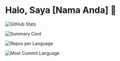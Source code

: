 # Halo, Saya [Nama Anda] 👋

![GitHub Stats](https://github-readme-stats.vercel.app/api?username=defrijay&show_icons=true&count_private=true&theme=tokyonight)

![Summary Card](https://github-profile-summary-cards.vercel.app/api/cards/profile-details?username=defrijay&theme=tokyonight)

![Repos per Language](http://github-profile-summary-cards.vercel.app/api/cards/repos-per-language?username=defrijay&theme=tokyonight)

![Most Commit Language](http://github-profile-summary-cards.vercel.app/api/cards/most-commit-language?username=defrijay&theme=tokyonight)
